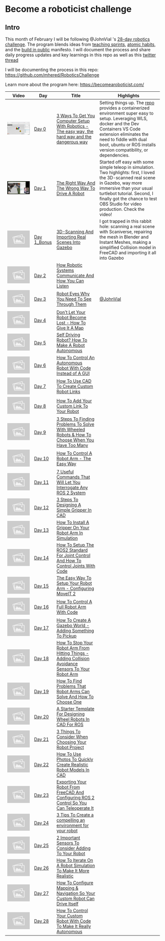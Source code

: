 # Become a roboticist challenge

## Intro

This month of February I will be following @JohnVial 's [28-day robotics challenge]( https://becomearoboticist.com/). The program blends ideas from [teaching sprints](https://www.teachingsprints.com/), [atomic habits](https://jamesclear.com/atomic-habits-summary), and the [build in public](https://buildinpublic.com/) manifesto. I will document the process and share daily progress updates and key learnings in this repo as well as this [twitter thread](https://x.com/aergenium/status/1888376092571967708) 

I will be documenting the process in this repo: https://github.com/mhered/RoboticsChallenge 

Learn more about the program here: https://becomearoboticist.com/  



| Video | Day  | Title   | Highlights |
|-------|------|---------|------------|
| [![Image](./Day00/assets/thumbnail.jpg)](./Day00/assets/Day00.mp4) | [Day 0](./Day00/)  | [3 Ways To Get You Computer Setup With Robotics - The easy way, the hard way and the dangerous way](./Day00/README.md) | Setting things up. The [repo]([https://github.com/johnny555/bar_ws](https://t.co/zbIHhpvXrG)) provides a containerized environment super easy to setup. Leveraging WLS, docker and the Dev Containers VS Code extension eliminates the need to fiddle with dual boot, ubuntu or ROS installs version compatibility, or dependencies. |
| [![Image](./Day01/assets/thumbnail.jpg)](./Day01/assets/Day01.mp4) | [Day 1](./Day01/)  | [The Right Way And The Wrong Way To Drive A Robot](./Day01/README.md) | Started off easy with some simple teleop in simulation. Two highlights: first, I loved the 3D-scanned real scene in Gazebo, way more immersive than your usual turtlebot tutorial. Second, I finally got the chance to test OBS Studio for video production. Check the video! |
| [![Image](./Day01_Bonus/assets/thumbnail.jpg)](./Day01/assets/Day01_Bonus.mp4) | [Day 1_Bonus](./Day01_Bonus/)  | [3D-Scanning And Importing Real Scenes Into Gazebo](./Day01_Bonus/README.md) | I got trapped in this rabbit hole: scanning a real scene with Scaniverse, repairing the mesh in Blender and Instant Meshes, making a simplified Collision model in FreeCAD and importing it all into Gazebo |
| [![Image](./Day02/assets/thumbnail.jpg)](./Day02/assets/Day02.mp4) | [Day 2](./Day02/)  | [How Robotic Systems Communicate And How You Can Listen](./Day02/README.md) |  |
| [![Image](./Day03/assets/thumbnail.jpg)](./Day03/assets/Day03.mp4) | [Day 3](./Day03/)  | [Robot Eyes Why You Need To See Through Them](./Day03/README.md) | [@JohnVial](https://x.com/JohnVial) |
| [![Image](./Day04/assets/thumbnail.jpg)](./Day04/assets/Day04.mp4) | [Day 4](./Day04/)  | [Don't Let Your Robot Become Lost - How To Give It A Map](./Day04/README.md) |  |
| [![Image](./Day05/assets/thumbnail.jpg)](./Day05/assets/Day05.mp4) | [Day 5](./Day05/)  | [Self Driving Robot? How To Make A Robot Autonomous](./Day05/README.md) |  |
| [![Image](./Day06/assets/thumbnail.jpg)](./Day06/assets/Day06.mp4) | [Day 6](./Day06/)  | [How To Control An Autonomous Robot With Code Instead of A GUI](./Day06/README.md) |  |
| [![Image](./Day07/assets/thumbnail.jpg)](./Day07/assets/Day07.mp4) | [Day 7](./Day07/)  | [How To Use CAD To Create Custom Robot Links](./Day07/README.md) |  |
| [![Image](./Day08/assets/thumbnail.jpg)](./Day08/assets/Day08.mp4) | [Day 8](./Day08/)  | [How To Add Your Custom Link To Your Robot](./Day08/README.md) |  |
| [![Image](./Day09/assets/thumbnail.jpg)](./Day09/assets/Day09.mp4) | [Day 9](./Day09/)  | [3 Steps To Finding Problems To Solve With Wheeled Robots & How To Choose When You Have Too Many](./Day09/README.md) |  |
| [![Image](./Day10/assets/thumbnail.jpg)](./Day10/assets/Day10.mp4) | [Day 10](./Day10/)  | [How To Control A Robot Arm - The Easy Way](./Day10/README.md) |  |
| [![Image](./Day11/assets/thumbnail.jpg)](./Day11/assets/Day11.mp4) | [Day 11](./Day11/)  | [7 Useful Commands That Will Let You Interrogate Any ROS 2 System](./Day11/README.md) |  |
| [![Image](./Day12/assets/thumbnail.jpg)](./Day12/assets/Day12.mp4) | [Day 12](./Day12/)  | [3 Steps To Designing A Simple Gripper In CAD](./Day12/README.md) |  |
| [![Image](./Day13/assets/thumbnail.jpg)](./Day13/assets/Day13.mp4) | [Day 13](./Day13/)  | [How To Install A Gripper On Your Robot Arm In Simulation](./Day13/README.md) |  |
| [![Image](./Day14/assets/thumbnail.jpg)](./Day14/assets/Day14.mp4) | [Day 14](./Day14/)  | [How To Setup The ROS2 Standard For Joint Control And How To Control Joints With Code](./Day14/README.md) |  |
| [![Image](./Day15/assets/thumbnail.jpg)](./Day15/assets/Day15.mp4) | [Day 15](./Day15/)  | [The Easy Way To Setup Your Robot Arm - Configuring MoveIT 2](./Day15/README.md) |  |
| [![Image](./Day16/assets/thumbnail.jpg)](./Day16/assets/Day16.mp4) | [Day 16](./Day16/)  | [How To Control A Full Robot Arm With Code](./Day16/README.md) |  |
| [![Image](./Day17/assets/thumbnail.jpg)](./Day17/assets/Day17.mp4) | [Day 17](./Day17/)  | [How To Create A Gazebo World - Adding Something To Pickup](./Day17/README.md) |  |
| [![Image](./Day18/assets/thumbnail.jpg)](./Day18/assets/Day18.mp4) | [Day 18](./Day18/)  | [How To Stop Your Robot Arm From Hitting Things - Adding Collision Avoidance Sensors To Your Robot Arm](./Day18/README.md) |  |
| [![Image](./Day19/assets/thumbnail.jpg)](./Day19/assets/Day19.mp4) | [Day 19](./Day19/)  | [How To Find Problems That Robot Arms Can Solve And How To Choose One](./Day19/README.md) |  |
| [![Image](./Day20/assets/thumbnail.jpg)](./Day20/assets/Day20.mp4) | [Day 20](./Day20/)  | [A Starter Template For Designing Wheel Robots In CAD For ROS](./Day20/README.md) |  |
| [![Image](./Day21/assets/thumbnail.jpg)](./Day21/assets/Day21.mp4) | [Day 21](./Day21/)  | [3 Things To Consider When Choosing Your Robot Project](./Day21/README.md) |  |
| [![Image](./Day22/assets/thumbnail.jpg)](./Day22/assets/Day22.mp4) | [Day 22](./Day22/)  | [How To Use Photos To Quickly Create Realistic Robot Models In CAD](./Day22/README.md) |  |
| [![Image](./Day23/assets/thumbnail.jpg)](./Day23/assets/Day23.mp4) | [Day 23](./Day23/)  | [Exporting Your Robot From FreeCAD And Configuring ROS 2 Control So You Can Teleoperate It](./Day23/README.md) |  |
| [![Image](./Day24/assets/thumbnail.jpg)](./Day24/assets/Day24.mp4) | [Day 24](./Day24/)  | [3 Tips To Create a compelling an environment for your robot](./Day24/README.md) |  |
| [![Image](./Day25/assets/thumbnail.jpg)](./Day25/assets/Day25.mp4) | [Day 25](./Day25/)  | [2 Important Sensors To Consider Adding To Your Robot](./Day25/README.md) |  |
| [![Image](./Day26/assets/thumbnail.jpg)](./Day26/assets/Day26.mp4) | [Day 26](./Day26/)  | [How To Iterate On A Robot Simulation To Make It More Realistic](./Day26/README.md) |  |
| [![Image](./Day27/assets/thumbnail.jpg)](./Day27/assets/Day27.mp4) | [Day 27](./Day27/)  | [How To Configure Mapping & Navigation So Your Custom Robot Can Drive Itself](./Day27/README.md) |  |
| [![Image](./Day28/assets/thumbnail.jpg)](./Day28/assets/Day28.mp4) | [Day 28](./Day28/)  | [How To Control Your Custom Robot With Code To Make It Really Autonomous](./Day28/README.md) |  |

